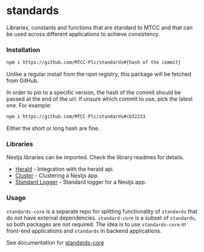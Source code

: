 # standards

Libraries, constants and functions that are standard to MTCC and that can be used across different applications to achieve consistency.

### Installation

```sh
npm i https://github.com/MTCC-Plc/standards#{hash of the commit}
```

Unlike a regular install from the npm registry, this package will be fetched from GitHub.

In order to pin to a specific version, the hash of the commit should be passed at the end of the url. If unsure which commit to use, pick the latest one. For example:

```sh
npm i https://github.com/MTCC-Plc/standards#cb32233
```

Either the short or long hash are fine.

### Libraries

Nestjs libraries can be imported.
Check the library readmes for details.

- [Herald](./src/libs/herald/README.md) - Integration with the herald api.
- [Cluster](./src/libs/cluster/README.md) - Clustering a Nestjs app.
- [Standard Logger](./src/libs/logger/README.md) - Standard logger for a Nestjs app.

### Usage

`standards-core` is a separate repo for splitting functionality
of `standards` that do not have external dependencies.
`standard-core` is a subset of `standards`, so both packages are not required.
The idea is to use `standards-core` in front-end applications and `standards` in backend applications.

See documentation for [standards-core](https://github.com/MTCC-Plc/standards-core/README.md#Usage)
